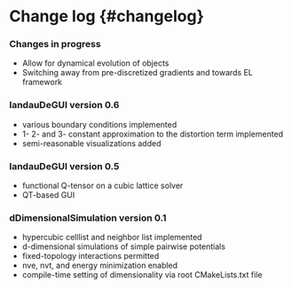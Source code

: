 # Change log {#changelog}

### Changes in progress

* Allow for dynamical evolution of objects
* Switching away from pre-discretized gradients and towards EL framework

### landauDeGUI version 0.6
* various boundary conditions implemented
* 1- 2- and 3- constant approximation to the distortion term implemented
* semi-reasonable visualizations added


### landauDeGUI version 0.5

* functional Q-tensor on a cubic lattice solver
* QT-based GUI

### dDimensionalSimulation version 0.1

* hypercubic celllist and neighbor list implemented
* d-dimensional simulations of simple pairwise potentials
* fixed-topology interactions permitted
* nve, nvt, and energy minimization enabled
* compile-time setting of dimensionality via root CMakeLists.txt file
